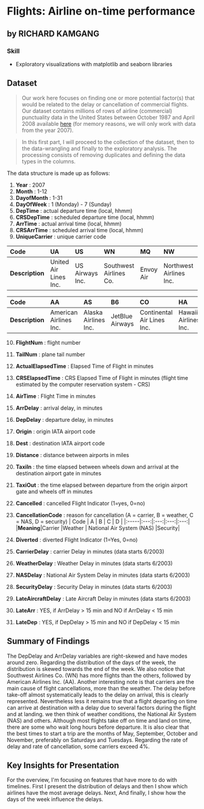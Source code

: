 # Flights: Airline on-time performance
## by RICHARD KAMGANG

### Skill
- Exploratory visualizations with matplotlib and seaborn libraries

## Dataset

> Our work here focuses on finding one or more potential factor(s) that would be related to the delay or cancellation of commercial flights. Our dataset contains millions of rows of airline (commercial) punctuality data in the United States between October 1987 and April 2008 available [here](https://dataverse.harvard.edu/dataset.xhtml?persistentId=doi:10.7910/DVN/HG7NV7) (for memory reasons, we will only work with data from the year 2007).

> In this first part, I will proceed to the collection of the dataset, then to the data-wrangling and finally to the exploratory analysis.
The processing consists of removing duplicates and defining the data types in the columns.

The data structure is made up as follows:

1. **Year** : 2007 
2. **Month** : 1-12 
3. **DayofMonth** :  1-31 
4. **DayOfWeek** : 1 (Monday) - 7 (Sunday) 
5. **DepTime** : actual departure time (local, hhmm)
6. **CRSDepTime** : scheduled departure time (local, hhmm)
7. **ArrTime** : actual arrival time (local, hhmm) 
8. **CRSArrTime** : scheduled arrival time (local, hhmm) 
9. **UniqueCarrier** : unique carrier code

| Code | UA | US | WN | MQ | NW | OO | XE | DL | EV | FL |
|:-----|:---|:---|:---|:---|:---|:---|:---|:---|:---|:---|
|**Description**|United Air Lines Inc. |US Airways Inc. |Southwest Airlines Co. |Envoy Air |Northwest Airlines Inc. |Northwest Airlines Inc. |SkyWest Airlines Inc. |Delta Air Lines Inc. |ExpressJet Airlines LLC |AirTran Airways Corporation |


| Code | AA | AS | B6 | CO | HA | OH | F9 | YV | AQ | 9E |
|:-----|:---|:---|:---|:---|:---|:---|:---|:---|:---|:---|
|**Description**|American Airlines Inc. |Alaska Airlines Inc. |JetBlue Airways |Continental Air Lines Inc. |Hawaiian Airlines Inc. |PSA Airlines Inc. |Frontier Airlines Inc. |Mesa Airlines Inc. |Aloha Airlines Inc. |Endeavor Air Inc. |

10. **FlightNum** : flight number
11. **TailNum** : plane tail number
12. **ActualElapsedTime** : Elapsed Time of Flight in minutes 
13. **CRSElapsedTime** : CRS Elapsed Time of Flight in minutes (flight time estimated by the computer reservation system - CRS)
14. **AirTime** : Flight Time in minutes 
15. **ArrDelay** : arrival delay, in minutes 
16. **DepDelay** : departure delay, in minutes 
17. **Origin** : origin IATA airport code
18. **Dest** : destination IATA airport code
19. **Distance** : distance between airports in miles
20. **TaxiIn** : the time elapsed between wheels down and arrival at the destination airport gate in minutes 
21. **TaxiOut** : the time elapsed between departure from the origin airport gate and wheels off in minutes
22. **Cancelled** : cancelled Flight Indicator (1=yes, 0=no) 
23. **CancellationCode** : reason for cancellation (A = carrier, B = weather, C = NAS, D = security)
| Code | A  | B  | C  | D  |
|:-----|:---:|:---:|:---:|:---:|
|**Meaning**|Carrier |Weather | National Air System (NAS) |Security|

24. **Diverted** : diverted Flight Indicator (1=Yes, 0=no)
25. **CarrierDelay** : carrier Delay in minutes (data starts 6/2003)
26. **WeatherDelay** : Weather Delay in minutes (data starts 6/2003)
27. **NASDelay** : National Air System Delay in minutes (data starts 6/2003)
28. **SecurityDelay** : Security Delay in minutes (data starts 6/2003)
29. **LateAircraftDelay** : Late Aircraft Delay in minutes (data starts 6/2003)
30. **LateArr** : YES, if ArrDelay > 15 min and NO if ArrDelay < 15 min
31. **LateDep** : YES, if DepDelay > 15 min and NO if DepDelay < 15 min


## Summary of Findings

The DepDelay and ArrDelay variables are right-skewed and have modes around zero.
Regarding the distribution of the days of the week, the distribution is skewed towards the end of the week. We also notice that Southwest Airlines Co. (WN) has more flights than the others, followed by American Airlines Inc. (AA).
Another interesting note is that carriers are the main cause of flight cancellations, more than the weather.
The delay before take-off almost systematically leads to the delay on arrival, this is clearly represented. Nevertheless less it remains true that a flight departing on time can arrive at destination with a delay due to several factors during the flight and at landing. we then think of weather conditions, the National Air System (NAS) and others.
Although most flights take off on time and land on time, there are some who wait long hours before departure.
It is also clear that the best times to start a trip are the months of May, September, October and November, preferably on Saturdays and Tuesdays.
Regarding the rate of delay and rate of cancellation, some carriers exceed 4%.

## Key Insights for Presentation

For the overview, I'm focusing on features that have more to do with timelines. First I present the distribution of delays and then I show which airlines have the most average delays. Next, And finally, I show how the days of the week influence the delays.
